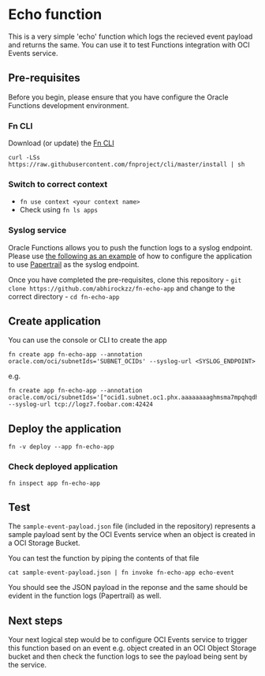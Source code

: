 # Echo function

This is a very simple 'echo' function which logs the recieved event payload and returns the same. You can use it to test Functions integration with OCI Events service.

## Pre-requisites

Before you begin, please ensure that you have configure the Oracle Functions development environment. 

### Fn CLI

Download (or update) the [Fn CLI](https://github.com/fnproject/cli)

`curl -LSs https://raw.githubusercontent.com/fnproject/cli/master/install | sh`

### Switch to correct context

- `fn use context <your context name>`
- Check using `fn ls apps`

### Syslog service

Oracle Functions allows you to push the function logs to a syslog endpoint. Please use [the following as an example](https://github.com/abhirockzz/fn-syslog-example) of how to configure the application to use [Papertrail](https://papertrailapp.com) as the syslog endpoint.

Once you have completed the pre-requisites, clone this repository - `git clone https://github.com/abhirockzz/fn-echo-app` and change to the correct directory - `cd fn-echo-app`

## Create application

You can use the console or CLI to create the app

`fn create app fn-echo-app --annotation oracle.com/oci/subnetIds='SUBNET_OCIDs' --syslog-url <SYSLOG_ENDPOINT>`

e.g.

    fn create app fn-echo-app --annotation oracle.com/oci/subnetIds='["ocid1.subnet.oc1.phx.aaaaaaaaghmsma7mpqhqdhbgnby25u2zo4wqlrrcskvu7jg56dryxtfoobar"]' --syslog-url tcp://logz7.foobar.com:42424

## Deploy the application

`fn -v deploy --app fn-echo-app` 

### Check deployed application

`fn inspect app fn-echo-app`

## Test

The `sample-event-payload.json` file (included in the repository) represents a sample payload sent by the OCI Events service when an object is created in a OCI Storage Bucket.

You can test the function by piping the contents of that file

`cat sample-event-payload.json | fn invoke fn-echo-app echo-event`

You should see the JSON payload in the reponse and the same should be evident in the function logs (Papertrail) as well.

## Next steps

Your next logical step would be to configure OCI Events service to trigger this function based on an event e.g. object created in an OCI Object Storage bucket and then check the function logs to see the payload being sent by the service.